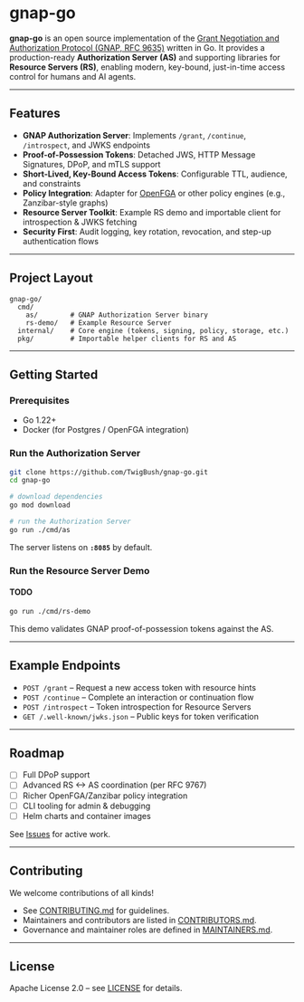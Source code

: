 # gnap-go

**gnap-go** is an open source implementation of the [Grant Negotiation and Authorization Protocol (GNAP, RFC 9635)](https://www.rfc-editor.org/rfc/rfc9635.html) written in Go.
It provides a production-ready **Authorization Server (AS)** and supporting libraries for **Resource Servers (RS)**, enabling modern, key-bound, just-in-time access control for humans and AI agents.

---

## Features

* **GNAP Authorization Server**: Implements `/grant`, `/continue`, `/introspect`, and JWKS endpoints
* **Proof-of-Possession Tokens**: Detached JWS, HTTP Message Signatures, DPoP, and mTLS support
* **Short-Lived, Key-Bound Access Tokens**: Configurable TTL, audience, and constraints
* **Policy Integration**: Adapter for [OpenFGA](https://openfga.dev/) or other policy engines (e.g., Zanzibar-style graphs)
* **Resource Server Toolkit**: Example RS demo and importable client for introspection & JWKS fetching
* **Security First**: Audit logging, key rotation, revocation, and step-up authentication flows

---

## Project Layout

```
gnap-go/
  cmd/
    as/        # GNAP Authorization Server binary
    rs-demo/   # Example Resource Server
  internal/    # Core engine (tokens, signing, policy, storage, etc.)
  pkg/         # Importable helper clients for RS and AS
```

---

## Getting Started

### Prerequisites

* Go 1.22+
* Docker (for Postgres / OpenFGA integration)

### Run the Authorization Server

```bash
git clone https://github.com/TwigBush/gnap-go.git
cd gnap-go

# download dependencies
go mod download

# run the Authorization Server
go run ./cmd/as
```

The server listens on **`:8085`** by default.

### Run the Resource Server Demo

#### TODO
```bash
go run ./cmd/rs-demo
```

This demo validates GNAP proof-of-possession tokens against the AS.

---

## Example Endpoints

* `POST /grant` – Request a new access token with resource hints
* `POST /continue` – Complete an interaction or continuation flow
* `POST /introspect` – Token introspection for Resource Servers
* `GET /.well-known/jwks.json` – Public keys for token verification

---

## Roadmap

* [ ] Full DPoP support
* [ ] Advanced RS <-> AS coordination (per RFC 9767)
* [ ] Richer OpenFGA/Zanzibar policy integration
* [ ] CLI tooling for admin & debugging
* [ ] Helm charts and container images

See [Issues](../../issues) for active work.

---

## Contributing

We welcome contributions of all kinds!

* See [CONTRIBUTING.md](CONTRIBUTING.md) for guidelines.
* Maintainers and contributors are listed in [CONTRIBUTORS.md](CONTRIBUTORS.md).
* Governance and maintainer roles are defined in [MAINTAINERS.md](MAINTAINERS.md).

---

## License

Apache License 2.0 – see [LICENSE](LICENSE) for details.


